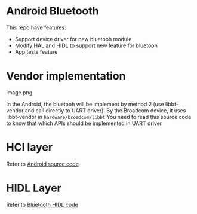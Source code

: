 # Android Bluetooth

This repo have features:
- Support device driver for new bluetooh module
- Modify HAL and HIDL to support new feature for bluetooh
- App tests feature


# Vendor implementation
image.png

In the Android, the bluetooh will be implement by method 2 (use libbt-vendor and call directly
to UART driver).
By the Broadcom device, it uses libbt-vendor in `hardware/broadcom/libbt`
You need to read this source code to know that which APIs should be implemented in UART driver 

# HCI layer 
Refer to [Android source code](https://android.googlesource.com/platform/system/bt/+/refs/tags/android-platform-12.0.0_r16/vendor_libs/linux/)

# HIDL Layer
Refer to [Bluetooth HIDL code]()
